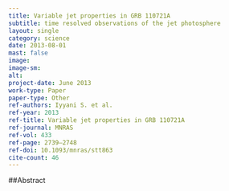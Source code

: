 ```yaml
---
title: Variable jet properties in GRB 110721A
subtitle: time resolved observations of the jet photosphere
layout: single
category: science
date: 2013-08-01
mast: false
image: 
image-sm: 
alt: 
project-date: June 2013
work-type: Paper
paper-type: Other
ref-authors: Iyyani S. et al.
ref-year: 2013
ref-title: Variable jet properties in GRB 110721A
ref-journal: MNRAS
ref-vol: 433
ref-page: 2739–2748
ref-doi: 10.1093/mnras/stt863
cite-count: 46
---
```



##Abstract
